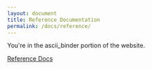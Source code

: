 ```yaml
---
layout: document
title: Reference Documentation
permalink: /docs/reference/
---
```


You're in the ascii_binder portion of the website.

[Reference Docs](welcome/)
